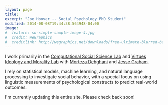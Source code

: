 ```yaml
---
layout: page
title:
excerpt: "Joe Hoover -- Social Psychology PhD Student"
modified: 2014-08-08T19:44:38.564948-04:00
image:
#  feature: so-simple-sample-image-4.jpg
#  credit: WeGraphics
#  creditlink: http://wegraphics.net/downloads/free-ultimate-blurred-background-pack/
---
```


I work primarily in the [Computational Social Science Lab](http://dornsife.usc.edu/labs/cssl) and [Virtues Ideology and Morality Lab](http://www-bcf.usc.edu/~jessegra/people.html) with [Morteza Dehghani](http://morteza-dehghani.net/) and [Jesse Graham](https://dornsife.usc.edu/cf/faculty-and-staff/faculty.cfm?pid=1032745).

I rely on statistical models, machine learning, and natural language processing to investigate social behavior, with a special focus on using linguistic measurements of psychological constructs to predict real-world outcomes. 

I'm currently updating this entire site. Please check back soon! 


